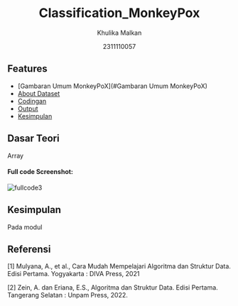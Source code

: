 # <h1 align="center">Classification_MonkeyPox</h1>
<p align="center">Khulika Malkan</p>
<p align="center">2311110057</p>

## Features

- [Gambaran Umum MonkeyPoX](#Gambaran Umum MonkeyPoX)
- [About Dataset](#guided)
- [Codingan](#Codingan)
- [Output](#Output)
- [Kesimpulan](#Kesimpulan)

## Dasar Teori

Array


#### Full code Screenshot:
![fullcode3](https://github.com/agungibr/Struktur-Data-Assignment/assets/91455543/d6a6229f-6bce-4b2e-9a1a-7164042c6d3a)


## Kesimpulan
Pada modul 

## Referensi
[1] Mulyana, A., et al., Cara Mudah Mempelajari Algoritma dan Struktur Data. Edisi Pertama. Yogyakarta : DIVA Press, 2021

[2] Zein, A. dan Eriana, E.S., Algoritma dan Struktur Data. Edisi Pertama. Tangerang Selatan : Unpam Press, 2022.
